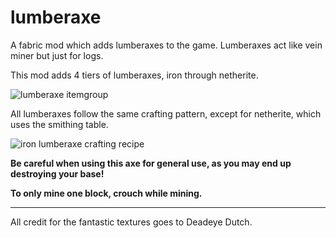 # lumberaxe
A fabric mod which adds lumberaxes to the game. Lumberaxes act like vein miner but just for logs.

This mod adds 4 tiers of lumberaxes, iron through netherite.

![lumberaxe itemgroup](https://github.com/TacoMonkey11/lumberaxe/assets/75862693/cb237257-3b6e-4169-a2c4-ea421ed95da5)

All lumberaxes follow the same crafting pattern, except for netherite, which uses the smithing table.

![iron lumberaxe crafting recipe](https://github.com/TacoMonkey11/lumberaxe/assets/75862693/687f5e40-3cea-45c2-bd00-f0a172c52524)

**Be careful when using this axe for general use, as you may end up destroying your base!**

**To only mine one block, crouch while mining.**

---

All credit for the fantastic textures goes to Deadeye Dutch.
